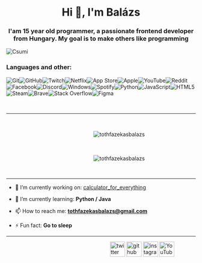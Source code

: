 
<h1 align="center">Hi 👋, I'm Balázs</h1>
<h3 align="center">I'am 15 year old programmer, a passionate frontend developer from Hungary. My goal is to make others like programming</h3>

<img alt="Csumi" src="https://images3.alphacoders.com/108/1081008.png">

<h3>Languages and other: </h3>

![Git](https://img.shields.io/badge/git-%23F05033.svg?style=for-the-badge&logo=git&logoColor=white)![GitHub](https://img.shields.io/badge/github-%23121011.svg?style=for-the-badge&logo=github&logoColor=white)![Twitch](https://img.shields.io/badge/Twitch-9347FF?style=for-the-badge&logo=twitch&logoColor=white)![Netflix](https://img.shields.io/badge/Netflix-E50914?style=for-the-badge&logo=netflix&logoColor=white)![App Store](https://img.shields.io/badge/App_Store-0D96F6?style=for-the-badge&logo=app-store&logoColor=white)![Apple](https://img.shields.io/badge/Apple-%23000000.svg?style=for-the-badge&logo=apple&logoColor=white)![YouTube](https://img.shields.io/badge/YouTube-%23FF0000.svg?style=for-the-badge&logo=YouTube&logoColor=white)![Reddit](https://img.shields.io/badge/Reddit-FF4500?style=for-the-badge&logo=reddit&logoColor=white)![Facebook](https://img.shields.io/badge/Facebook-%231877F2.svg?style=for-the-badge&logo=Facebook&logoColor=white)![Discord](https://img.shields.io/badge/Discord-%237289DA.svg?style=for-the-badge&logo=discord&logoColor=white)![Windows](https://img.shields.io/badge/Windows-0078D6?style=for-the-badge&logo=windows&logoColor=white)![Spotify](https://img.shields.io/badge/Spotify-1ED760?style=for-the-badge&logo=spotify&logoColor=white)![Python](https://img.shields.io/badge/python-3670A0?style=for-the-badge&logo=python&logoColor=ffdd54)![JavaScript](https://img.shields.io/badge/javascript-%23323330.svg?style=for-the-badge&logo=javascript&logoColor=%23F7DF1E)![HTML5](https://img.shields.io/badge/html5-%23E34F26.svg?style=for-the-badge&logo=html5&logoColor=white)![Steam](https://img.shields.io/badge/steam-%23000000.svg?style=for-the-badge&logo=steam&logoColor=white)![Brave](https://img.shields.io/badge/Brave-FB542B?style=for-the-badge&logo=Brave&logoColor=white)![Stack Overflow](https://img.shields.io/badge/-Stackoverflow-FE7A16?style=for-the-badge&logo=stack-overflow&logoColor=white)![Figma](https://img.shields.io/badge/figma-%23F24E1E.svg?style=for-the-badge&logo=figma&logoColor=white)

‎ 

________
<br>
<p>‎ ‎ ‎ ‎ ‎ ‎ ‎ ‎ ‎ ‎ ‎ ‎ ‎ ‎ ‎ ‎ ‎ ‎ ‎ ‎ ‎ ‎ ‎ ‎ ‎ ‎ ‎ ‎ ‎ ‎ ‎ ‎ ‎ ‎ ‎ ‎ ‎ ‎ ‎ ‎ ‎ ‎ ‎ ‎  ‎  ‎  ‎  ‎  ‎  ‎  ‎ ‎  ‎ ‎ ‎ ‎ ‎ ‎ &nbsp;<img align="center" src="https://github-readme-stats.vercel.app/api?username=tothfazekasbalazs&theme=dark&show_icons=true" alt="tothfazekasbalazs" /></p>
<br>
<p>‎ ‎ ‎ ‎ ‎ ‎ ‎ ‎ ‎ ‎ ‎ ‎ ‎ ‎ ‎ ‎ ‎ ‎ ‎ ‎ ‎ ‎ ‎ ‎ ‎ ‎ ‎ ‎ ‎ ‎ ‎ ‎ ‎ ‎ ‎ ‎ ‎ ‎ ‎ ‎ ‎ ‎ ‎ ‎  ‎  ‎  ‎  ‎  ‎  ‎  ‎ ‎ ‎ ‎ ‎ ‎ ‎ ‎ ‎ <img align="center" src="https://github-readme-streak-stats.herokuapp.com/?user=tothfazekasbalazs&theme=dark&show_icons=true" alt="tothfazekasbalazs" /></p>

<br>

________

- 🔭 I’m currently working on: [calculator_for_everything](https://github.com/tothfazekasbalazs/calculator_for_everything)

- 🌱 I’m currently learning: **Python / Java**

- 📫 How to reach me: **tothfazekasbalazs@gmail.com**

- ⚡ Fun fact: **Go to sleep**
___________________________________________
‎ ‎ ‎ ‎ ‎ ‎ ‎ ‎ ‎ ‎ ‎ ‎ ‎ ‎ ‎ ‎ ‎ ‎ ‎ ‎ ‎ ‎ ‎ ‎‎ ‎ ‎ ‎ ‎ ‎ ‎ ‎ ‎ ‎ ‎ ‎ ‎ ‎ ‎ ‎ ‎ ‎ ‎ ‎ ‎‎ ‎ ‎ ‎ ‎ ‎ ‎ ‎ ‎ ‎ ‎ ‎ ‎ ‎‎ ‎ ‎ ‎ ‎ ‎ ‎ ‎ ‎ ‎ ‎ ‎ ‎ ‎ [<img src='https://cdn.jsdelivr.net/npm/simple-icons@3.0.1/icons/twitter.svg' alt='twitter' height='40'>](https://twitter.com/QayaKraH) ‎ ‎ ‎ ‎ ‎ ‎ ‎ ‎ ‎ ‎ ‎ ‎ ‎ ‎ ‎ ‎ ‎ ‎ ‎  [<img src='https://cdn.jsdelivr.net/npm/simple-icons@3.0.1/icons/github.svg' alt='github' height='40'>](https://github.com/tothfazekasbalazs) ‎ ‎ ‎ ‎ ‎ ‎ ‎ ‎ ‎ ‎ ‎ ‎ ‎ ‎ ‎ ‎ ‎ ‎ ‎  [<img src='https://cdn.jsdelivr.net/npm/simple-icons@3.0.1/icons/instagram.svg' alt='instagram' height='40'>](https://www.instagram.com/toth.balazs_wp/) ‎ ‎ ‎ ‎ ‎ ‎ ‎ ‎ ‎ ‎ ‎ ‎ ‎ ‎ ‎ ‎ ‎ ‎ ‎  [<img src='https://cdn.jsdelivr.net/npm/simple-icons@3.0.1/icons/youtube.svg' alt='YouTube' height='40'>](https://www.youtube.com/channel/UC_3WEkXmazJnxjOl4LV7HuA)‎ ‎ ‎ ‎ ‎ ‎ ‎ ‎ ‎ ‎ ‎ ‎ ‎ ‎ ‎ ‎ ‎ ‎ ‎ ‎ ‎ ‎ ‎ ‎ ‎ ‎ ‎ ‎ ‎ ‎ ‎ ‎ ‎ ‎ ‎ ‎ ‎ ‎ ‎ ‎ ‎ ‎ ‎ ‎ ‎ ‎ ‎   


